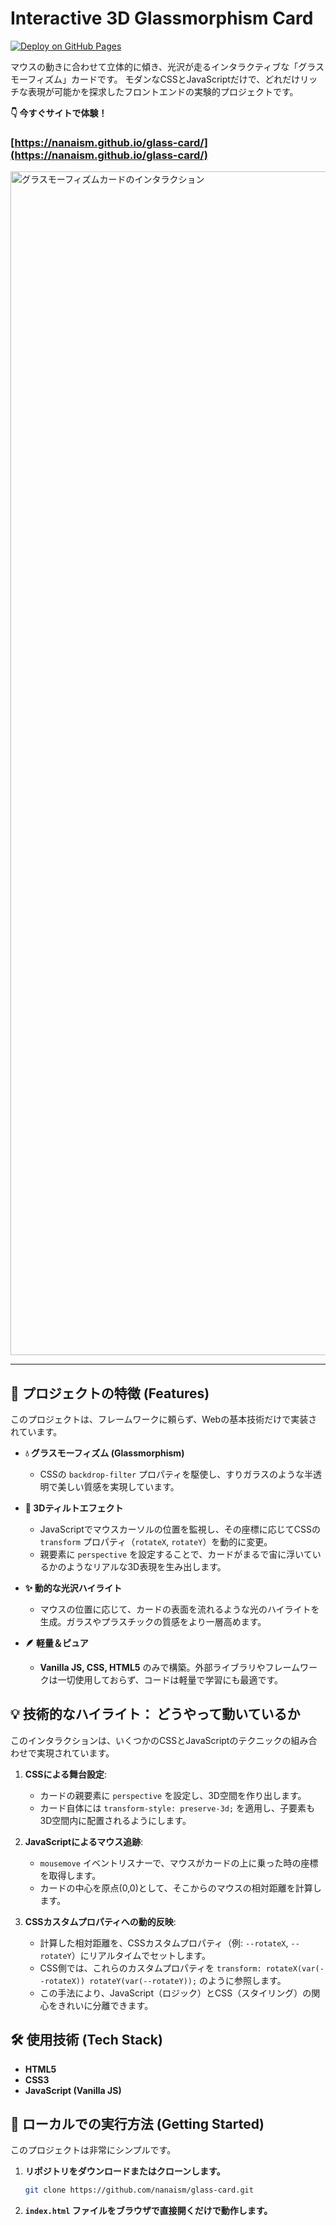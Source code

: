 # Interactive 3D Glassmorphism Card

[![Deploy on GitHub Pages](https://img.shields.io/badge/Live%20Demo-nanaism.github.io-cyan?style=for-the-badge&logo=github)](https://nanaism.github.io/glass-card/)

マウスの動きに合わせて立体的に傾き、光沢が走るインタラクティブな「グラスモーフィズム」カードです。
モダンなCSSとJavaScriptだけで、どれだけリッチな表現が可能かを探求したフロントエンドの実験的プロジェクトです。

**👇 今すぐサイトで体験！**
### [https://nanaism.github.io/glass-card/](https://nanaism.github.io/glass-card/)

<img width="1894" alt="グラスモーフィズムカードのインタラクション" src="https://github.com/user-attachments/assets/a749e732-30b8-48fe-80ab-a64602edc05d" />

---

## 🌟 プロジェクトの特徴 (Features)

このプロジェクトは、フレームワークに頼らず、Webの基本技術だけで実装されています。

-   **💧 グラスモーフィズム (Glassmorphism)**
    -   CSSの `backdrop-filter` プロパティを駆使し、すりガラスのような半透明で美しい質感を実現しています。

-   **👀 3Dティルトエフェクト**
    -   JavaScriptでマウスカーソルの位置を監視し、その座標に応じてCSSの `transform` プロパティ（`rotateX`, `rotateY`）を動的に変更。
    -   親要素に `perspective` を設定することで、カードがまるで宙に浮いているかのようなリアルな3D表現を生み出します。

-   **✨ 動的な光沢ハイライト**
    -   マウスの位置に応じて、カードの表面を流れるような光のハイライトを生成。ガラスやプラスチックの質感をより一層高めます。

-   **🪶 軽量＆ピュア**
    -   **Vanilla JS, CSS, HTML5** のみで構築。外部ライブラリやフレームワークは一切使用しておらず、コードは軽量で学習にも最適です。

## 💡 技術的なハイライト： どうやって動いているか

このインタラクションは、いくつかのCSSとJavaScriptのテクニックの組み合わせで実現されています。

1.  **CSSによる舞台設定**:
    -   カードの親要素に `perspective` を設定し、3D空間を作り出します。
    -   カード自体には `transform-style: preserve-3d;` を適用し、子要素も3D空間内に配置されるようにします。

2.  **JavaScriptによるマウス追跡**:
    -   `mousemove` イベントリスナーで、マウスがカードの上に乗った時の座標を取得します。
    -   カードの中心を原点(0,0)として、そこからのマウスの相対距離を計算します。

3.  **CSSカスタムプロパティへの動的反映**:
    -   計算した相対距離を、CSSカスタムプロパティ（例: `--rotateX`, `--rotateY`）にリアルタイムでセットします。
    -   CSS側では、これらのカスタムプロパティを `transform: rotateX(var(--rotateX)) rotateY(var(--rotateY));` のように参照します。
    -   この手法により、JavaScript（ロジック）とCSS（スタイリング）の関心をきれいに分離できます。

## 🛠️ 使用技術 (Tech Stack)

-   **HTML5**
-   **CSS3**
-   **JavaScript (Vanilla JS)**

## 🚀 ローカルでの実行方法 (Getting Started)

このプロジェクトは非常にシンプルです。

1.  **リポジトリをダウンロードまたはクローンします。**
    ```sh
    git clone https://github.com/nanaism/glass-card.git
    ```
2.  **`index.html` ファイルをブラウザで直接開くだけで動作します。**
